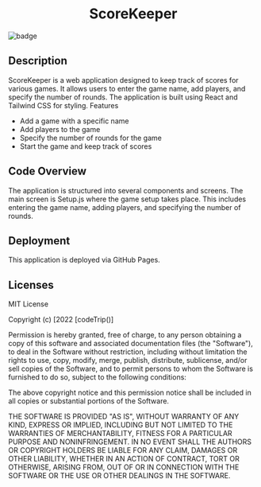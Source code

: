 <h1 align="center">ScoreKeeper</h1>

![badge](https://img.shields.io/badge/license-MIT-blue)<br />

## Description
ScoreKeeper is a web application designed to keep track of scores for various games. It allows users to enter the game name, add players, and specify the number of rounds. The application is built using React and Tailwind CSS for styling.
Features

- Add a game with a specific name
- Add players to the game
- Specify the number of rounds for the game
- Start the game and keep track of scores

## Code Overview
The application is structured into several components and screens. The main screen is Setup.js where the game setup takes place. This includes entering the game name, adding players, and specifying the number of rounds.

## Deployment
This application is deployed via GitHub Pages.

## Licenses
MIT License

Copyright (c) [2022 [codeTrip()]

Permission is hereby granted, free of charge, to any person obtaining a copy
of this software and associated documentation files (the "Software"), to deal
in the Software without restriction, including without limitation the rights
to use, copy, modify, merge, publish, distribute, sublicense, and/or sell
copies of the Software, and to permit persons to whom the Software is
furnished to do so, subject to the following conditions:

The above copyright notice and this permission notice shall be included in all
copies or substantial portions of the Software.

THE SOFTWARE IS PROVIDED "AS IS", WITHOUT WARRANTY OF ANY KIND, EXPRESS OR
IMPLIED, INCLUDING BUT NOT LIMITED TO THE WARRANTIES OF MERCHANTABILITY,
FITNESS FOR A PARTICULAR PURPOSE AND NONINFRINGEMENT. IN NO EVENT SHALL THE
AUTHORS OR COPYRIGHT HOLDERS BE LIABLE FOR ANY CLAIM, DAMAGES OR OTHER
LIABILITY, WHETHER IN AN ACTION OF CONTRACT, TORT OR OTHERWISE, ARISING FROM,
OUT OF OR IN CONNECTION WITH THE SOFTWARE OR THE USE OR OTHER DEALINGS IN THE
SOFTWARE.